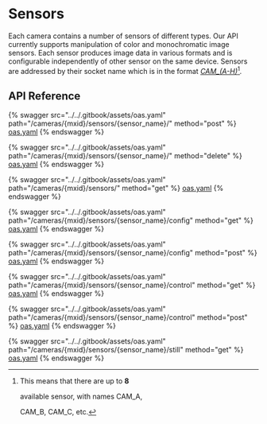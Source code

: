 # Sensors

Each camera contains a number of sensors of different types. Our API currently supports manipulation of color and monochromatic image sensors. Each sensor produces image data in various formats and is configurable independently of other sensor on the same device. Sensors are addressed by their socket name which is in the format [_CAM\_(A-H)_](#user-content-fn-1)[^1]_._

## API Reference

{% swagger src="../../.gitbook/assets/oas.yaml" path="/cameras/{mxid}/sensors/{sensor_name}/" method="post" %}
[oas.yaml](../../.gitbook/assets/oas.yaml)
{% endswagger %}

{% swagger src="../../.gitbook/assets/oas.yaml" path="/cameras/{mxid}/sensors/{sensor_name}/" method="delete" %}
[oas.yaml](../../.gitbook/assets/oas.yaml)
{% endswagger %}

{% swagger src="../../.gitbook/assets/oas.yaml" path="/cameras/{mxid}/sensors/" method="get" %}
[oas.yaml](../../.gitbook/assets/oas.yaml)
{% endswagger %}

{% swagger src="../../.gitbook/assets/oas.yaml" path="/cameras/{mxid}/sensors/{sensor_name}/config" method="get" %}
[oas.yaml](../../.gitbook/assets/oas.yaml)
{% endswagger %}

{% swagger src="../../.gitbook/assets/oas.yaml" path="/cameras/{mxid}/sensors/{sensor_name}/config" method="post" %}
[oas.yaml](../../.gitbook/assets/oas.yaml)
{% endswagger %}

{% swagger src="../../.gitbook/assets/oas.yaml" path="/cameras/{mxid}/sensors/{sensor_name}/control" method="get" %}
[oas.yaml](../../.gitbook/assets/oas.yaml)
{% endswagger %}

{% swagger src="../../.gitbook/assets/oas.yaml" path="/cameras/{mxid}/sensors/{sensor_name}/control" method="post" %}
[oas.yaml](../../.gitbook/assets/oas.yaml)
{% endswagger %}

{% swagger src="../../.gitbook/assets/oas.yaml" path="/cameras/{mxid}/sensors/{sensor_name}/still" method="get" %}
[oas.yaml](../../.gitbook/assets/oas.yaml)
{% endswagger %}

[^1]: This means that there are up to **8**

    available sensor, with names CAM\_A,

    CAM\_B, CAM\_C, etc.
